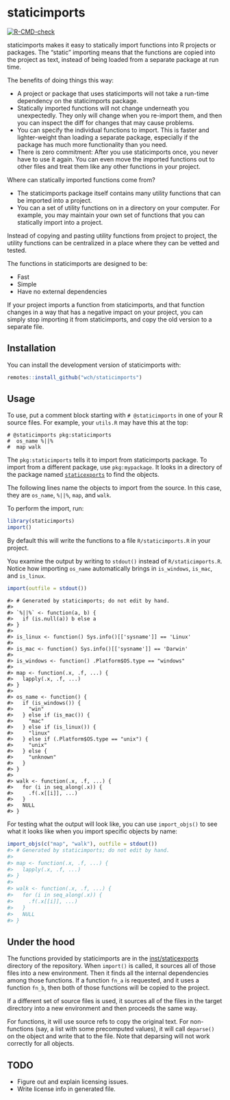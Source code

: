 
<!-- README.md is generated from README.Rmd. Please edit that file -->

# staticimports

<!-- badges: start -->

[![R-CMD-check](https://github.com/wch/staticimports/workflows/R-CMD-check/badge.svg)](https://github.com/wch/staticimports/actions)
<!-- badges: end -->

staticimports makes it easy to statically import functions into R
projects or packages. The “static” importing means that the functions
are copied into the project as text, instead of being loaded from a
separate package at run time.

The benefits of doing things this way:

-   A project or package that uses staticimports will not take a
    run-time dependency on the staticimports package.
-   Statically imported functions will not change underneath you
    unexpectedly. They only will change when you re-import them, and
    then you can inspect the diff for changes that may cause problems.
-   You can specify the individual functions to import. This is faster
    and lighter-weight than loading a separate package, especially if
    the package has much more functionality than you need.
-   There is zero commitment: After you use staticimports once, you
    never have to use it again. You can even move the imported functions
    out to other files and treat them like any other functions in your
    project.

Where can statically imported functions come from?

-   The staticimports package itself contains many utility functions
    that can be imported into a project.
-   You can a set of utility functions on in a directory on your
    computer. For example, you may maintain your own set of functions
    that you can statically import into a project.

Instead of copying and pasting utility functions from project to
project, the utility functions can be centralized in a place where they
can be vetted and tested.

The functions in staticimports are designed to be:

-   Fast
-   Simple
-   Have no external dependencies

If your project imports a function from staticimports, and that function
changes in a way that has a negative impact on your project, you can
simply stop importing it from staticimports, and copy the old version to
a separate file.

## Installation

You can install the development version of staticimports with:

``` r
remotes::install_github("wch/staticimports")
```

## Usage

To use, put a comment block starting with `# @staticimports` in one of
your R source files. For example, your `utils.R` may have this at the
top:

    # @staticimports pkg:staticimports
    #  os_name %||%
    #  map walk

The `pkg:staticimports` tells it to import from staticimports package.
To import from a different package, use `pkg:mypackage`. It looks in a
directory of the package named
[`staticexports`](https://github.com/wch/staticimports/tree/main/inst/staticexports)
to find the objects.

The following lines name the objects to import from the source. In this
case, they are `os_name`, `%||%`, `map`, and `walk`.

To perform the import, run:

``` r
library(staticimports)
import()
```

By default this will write the functions to a file `R/staticimports.R`
in your project.

You examine the output by writing to `stdout()` instead of
`R/staticimports.R`. Notice how importing `os_name` automatically brings
in `is_windows`, `is_mac`, and `is_linux`.

``` r
import(outfile = stdout())
```

    #> # Generated by staticimports; do not edit by hand.
    #> 
    #> `%||%` <- function(a, b) {
    #>   if (is.null(a)) b else a
    #> }
    #> 
    #> is_linux <- function() Sys.info()[['sysname']] == 'Linux'
    #> 
    #> is_mac <- function() Sys.info()[['sysname']] == 'Darwin'
    #> 
    #> is_windows <- function() .Platform$OS.type == "windows"
    #> 
    #> map <- function(.x, .f, ...) {
    #>   lapply(.x, .f, ...)
    #> }
    #> 
    #> os_name <- function() {
    #>   if (is_windows()) {
    #>     "win"
    #>   } else if (is_mac()) {
    #>     "mac"
    #>   } else if (is_linux()) {
    #>     "linux"
    #>   } else if (.Platform$OS.type == "unix") {
    #>     "unix"
    #>   } else {
    #>     "unknown"
    #>   }
    #> }
    #> 
    #> walk <- function(.x, .f, ...) {
    #>   for (i in seq_along(.x)) {
    #>     .f(.x[[i]], ...)
    #>   }
    #>   NULL
    #> }

For testing what the output will look like, you can use `import_objs()`
to see what it looks like when you import specific objects by name:

``` r
import_objs(c("map", "walk"), outfile = stdout())
#> # Generated by staticimports; do not edit by hand.
#> 
#> map <- function(.x, .f, ...) {
#>   lapply(.x, .f, ...)
#> }
#> 
#> walk <- function(.x, .f, ...) {
#>   for (i in seq_along(.x)) {
#>     .f(.x[[i]], ...)
#>   }
#>   NULL
#> }
```

## Under the hood

The functions provided by staticimports are in the
[inst/staticexports](https://github.com/wch/staticimports/tree/main/inst/staticexports)
directory of the repository. When `import()` is called, it sources all
of those files into a new environment. Then it finds all the internal
dependencies among those functions. If a function `fn_a` is requested,
and it uses a function `fn_b`, then both of those functions will be
copied to the project.

If a different set of source files is used, it sources all of the files
in the target directory into a new environment and then proceeds the
same way.

For functions, it will use source refs to copy the original text. For
non-functions (say, a list with some precomputed values), it will call
`deparse()` on the object and write that to the file. Note that
deparsing will not work correctly for all objects.

## TODO

-   Figure out and explain licensing issues.
-   Write license info in generated file.
